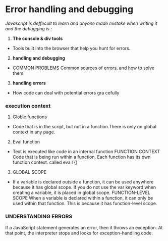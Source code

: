 #  Error handling and debugging 

_Javascript is deffecult to learn and anyone made mistake when writing it and the debugging is :_
1. **The console & div tools**
+ Tools built into the browser that help you hunt for errors.
2. **handling and debugging**
+ COMMON PROBLEMS Common sources of errors, and how to solve them.
3. **handling errors** 
+ How code can deal with potential errors gra cefully

### execution context 
1. Globle functions 
+ Code that is in the script, but not in a function.There is only on global context in any page.
2. Eval function
+ Text is executed like code in an internal function
FUNCTION CONTEXT
Code that is being run within a function.
Each function has its own function context.
called eva l {)
3. GLOBAL SCOPE
 + If a variable is declared outside a function, it can
be used anywhere because it has global scope.
If you do not use the var keyword when creating
a variable, it is placed in global scope.
FUNCTION-LEVEL SCOPE
When a variable is declared within a function,
it can only be used within that function. This is
because it has function-level scope.

### UNDERSTANDING ERRORS
If a JavaScript statement generates an error, then it throws an exception.
At that point, the interpreter stops and looks for exception-handling code.